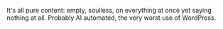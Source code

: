 It's all pure content: empty, soulless, on everything at once yet saying nothing at all. Probably AI automated, the very worst use of WordPress.